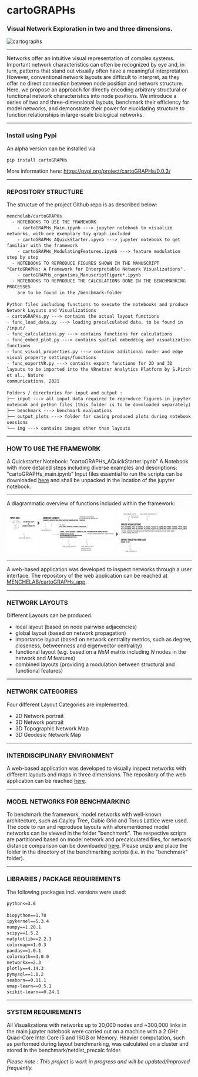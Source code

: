 # cartoGRAPHs 
### Visual Network Exploration in two and three dimensions.


![cartographs](img/cartographs_img02.png)

---

Networks offer an intuitive visual representation of complex systems. Important network
characteristics can often be recognized by eye and, in turn, patterns that stand out
visually often have a meaningful interpretation. However, conventional network layouts
are difficult to interpret, as they offer no direct connection between node position and
network structure. Here, we propose an approach for directly encoding arbitrary
structural or functional network characteristics into node positions. We introduce a
series of two and three-dimensional layouts, benchmark their efficiency for model
networks, and demonstrate their power for elucidating structure to function 
relationships in large-scale biological networks.

---
### Install using Pypi

An alpha version can be installed via
```
pip install cartoGRAPHs
```
More information here: https://pypi.org/project/cartoGRAPHs/0.0.3/

--- 
### **REPOSITORY STRUCTURE**
The structue of the project Github repo is as described below:
```
menchelab/cartoGRAPHs
  - NOTEBOOKS TO USE THE FRAMEWORK
    - cartoGRAPHs_Main.ipynb ---> jupyter notebook to visualize networks, with one exemplary toy graph included 
    - cartoGRAPHs_AQuickStarter.ipynb ---> jupyter notebook to get familiar with the framework
    - cartoGRAPHs_ModulatingFeatures.ipynb ---> feature modulation step by step
  - NOTEBOOKS TO REPRODUCE FIGURES SHOWN IN THE MANUSCRIPT "CartoGRAPHs: A Framework for Interpretable Network Visualizations". 
    - cartoGRAPHs_organisms_ManuscriptFigure*.ipynb
  - NOTEBOOKS TO REPRODUCE THE CALCULATIONS DONE IN THE BENCHMARKING PROCESSES
    are to be found in the /benchmark-folder
    
Python files including functions to execute the notebooks and produce Network Layouts and Visualizations
- cartoGRAPHs.py ---> contains the actual layout functions
- func_load_data.py ---> loading precalculated data, to be found in /input/
- func_calculations.py ---> contains functions for calculations 
- func_embed_plot.py ---> contains spatial embedding and visualization functions 
- func_visual_properties.py ---> contains additional node- and edge visual property settings/functions
- func_exportVR.py ---> contains export functions for 2D and 3D layouts to be imported into the VRnetzer Analytics Platform by S.Pirch et al., Nature 
communications, 2021

Folders / directories for input and output : 
├── input ---> all input data required to reproduce figures in jupyter notebook and python files (this folder is to be downloaded separately)
├── benchmark ---> benchmark evaluations 
├── output_plots ---> folder for saving produced plots during notebook sessions
└── img ---> contains images other than layouts
```

---

### **HOW TO USE THE FRAMEWORK**

A Quickstarter Notebook: "cartoGRAPHs_AQuickStarter.ipynb"
A Notebook with more detailed steps including diverse examples and descriptions: "cartoGRAPHs_main.ipynb"
Input files essential to run the scripts can be downloaded
[here](https://drive.google.com/drive/folders/1gaMc3cQLFzzFQtYWey7J0uFaXOMuGnWe?usp=sharing) and shall be unpacked in the location of the jupyter notebook. 

---

A diagrammatic overview of functions included within the framework: 

![cartographs](img/Codestructure_diagram.png)

---

A web-based application was developed to inspect networks through a user interface. The repository of the web application can be reached at [MENCHELAB/cartoGRAPHs_app](https://github.com/menchelab/cartoGRAPHs_app). 

---

### **NETWORK LAYOUTS**
Different Layouts can be produced. 

+ local layout (based on node pairwise adjacencies)
+ global layout (based on network propagation)
+ importance layout (based on network centrality metrics, such as degree, closeness, betweenness and eigenvector centrality)
+ functional layout (e.g. based on a *NxM* matrix including *N* nodes in the network and *M* features)
+ combined layouts (providing a modulation between structural and functional features)

---

### **NETWORK CATEGORIES**

Four different Layout Categories are implemented. 
+ 2D Network portrait
+ 3D Network portrait
+ 3D Topographic Network Map
+ 3D Geodesic Network Map

---

### **INTERDISCIPLINARY ENVIRONMENT**

A web-based application was developed to visually inspect networks with different layouts and maps in three dimensions. The repository of the web application can be reached [here](https://github.com/chris-huetter/cartoGRAPHs_app).

---

### **MODEL NETWORKS FOR BENCHMARKING**

To benchmark the framework, model networks with well-known architecture, such as Cayley Tree, Cubic Grid and Torus Lattice were used.
The code to run and reproduce layouts with aforementioned model networks can be viewed in the folder "benchmark". The respective scripts are partitioned based on model network and precalculated files, for network distance comparison can be downloaded [here](https://drive.google.com/drive/folders/1VFjPqTzy7JbWXCM_fYu2nAzo6DpeIrfH?usp=sharing). Please unzip and place the folder in the directory of the benchmarking scripts (i.e. in the "benchmark" folder). 

---

### **LIBRARIES / PACKAGE REQUIREMENTS**

The following packages incl. versions were used: 
```
python<=3.6

biopython==1.78
ipykernel==5.3.4
numpy==1.20.1
scipy==1.5.2
matplotlib==2.2.3
colormap==1.0.3
pandas==1.0.1
colormath==3.0.0
networkx==2.3
plotly==4.14.3
pymysql==1.0.2
seaborn==0.11.1
umap-learn==0.5.1
scikit-learn==0.24.1

```

---

### **SYSTEM REQUIREMENTS**
All Visualizations with networks up to 20,000 nodes and ~300,000 links in the main jupyter notebook were carried out on a machine with a 2 GHz Quad-Core Intel Core i5 and 16GB or Memory. 
Heavier computation, such as performed during layout benchmarking, was calculated on a cluster and stored in the benchmark/netdist_precalc folder. 

*Please note : This project is work in progress and will be updated/improved frequently.*

